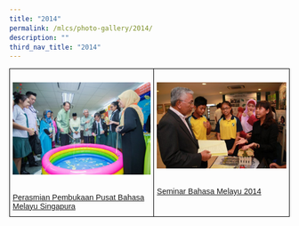 ```yaml
---
title: "2014"
permalink: /mlcs/photo-gallery/2014/
description: ""
third_nav_title: "2014"
---
```

<style type="text/css">
.tg  {border-collapse:collapse;border-spacing:0;}
.tg td{border-color:black;border-style:solid;border-width:1px;font-family:Arial, sans-serif;font-size:14px;
  overflow:hidden;padding:10px 5px;word-break:normal;}
.tg th{border-color:black;border-style:solid;border-width:1px;font-family:Arial, sans-serif;font-size:14px;
  font-weight:normal;overflow:hidden;padding:10px 5px;word-break:normal;}
.tg .tg-0lax{text-align:left;vertical-align:top}
</style>
<table class="tg">
<thead>
  <tr>
    <td class="tg-0lax"><p><a href="/mlcs/photo-gallery/2014/perasmian-pembukaan-pusat-bahasa-melayu-singapura"><img src="/images/pp-mlcs-(3).jpeg" alt="Perasmian Pembukaan Pusat Bahasa Melayu Singapura"></a></p><br><a href="/mlcs/photo-gallery/2014/perasmian-pembukaan-pusat-bahasa-melayu-singapura">
Perasmian Pembukaan Pusat Bahasa Melayu Singapura</a></td>
    <td class="tg-0lax"><p><a href="/mlcs/photo-gallery/2014/seminar-bahasa-melayu-2014"><img src="/images/sbm-2014-(2).jpeg" alt="Seminar Bahasa Melayu 2014"></a></p><br><a href="/mlcs/photo-gallery/2014/seminar-bahasa-melayu-2014">Seminar Bahasa Melayu 2014</a></td>
			</tr>
</thead>
</table>